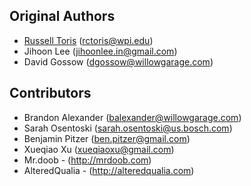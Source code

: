 Original Authors
----------------

 * [Russell Toris](http://users.wpi.edu/~rctoris/) (rctoris@wpi.edu)
 * Jihoon Lee (jihoonlee.in@gmail.com)
 * David Gossow (dgossow@willowgarage.com)

Contributors
------------

 * Brandon Alexander (balexander@willowgarage.com)
 * Sarah Osentoski (sarah.osentoski@us.bosch.com)
 * Benjamin Pitzer (ben.pitzer@gmail.com)
 * Xueqiao Xu (xueqiaoxu@gmail.com)
 * Mr.doob - (http://mrdoob.com)
 * AlteredQualia - (http://alteredqualia.com)
